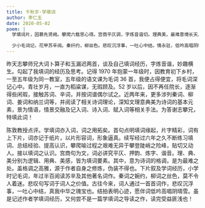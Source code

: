 ```yaml
---
title: 千秋岁·学填词
author: 李仁玉
date: 2020-05-02
poem: |
  学填词片，因慕先贤阙。攀爬六载思心得。宫商平仄调，字炼音谐切。理典美，最难意境长天月。

  少小毛词记，花甲苏辛阅。秦纤约，柳丝色。悲叹沉浮事，一吐心中结。情永驻，低吟高唱阴晴雪。
---
```


昨天志攀师兄大词卜算子和玉漏迟两首，谈及自己填词经历，字炼音谐，妙趣横生。勾起了我填词的经历及思考。记得 1970 年抱蒙一年级时，因教育初下乡村，一至五年级为同一教室，五年级的语文课为毛词 36 首，我便占得便宜，将毛词深记心中。青壮岁月，一直为稻粱谋，无瑕顾及。52 岁以后，因不再任院长，逐渐得些闲瑕，接触苏词、辛词，并按词谱偶尔试之。近两年来，更多涉列秦词、柳词、姜词和纳兰词等，并阅读了相关诗词理论，深知文理意典美为诗词的基本元素，景为情语，情景交融及记入词、诗入词、赋入词等相关手法。为答谢志攀兄，特填此词！

陈敦教授点评。学填词亦入词，词之用拓矣。首句点明填词缘起，片字精彩，词有上下片，词亦记于纸片，以片形容词，形象逼真。续写经过六年之久不断练习填词、总结经验、提高认识，攀爬喻过程之艰难无异于攀登陡峭之险峰，贴切又动人。接以填词之认识。宫商句为文，词必讲究平仄、押韵、炼字、谐音。理、典、美分别为逻辑、用典、美感，皆为填词要素。其中，意为诗词的格调，是为最难之处。盖格调之高雅，源于作者自身之修炼，伪装不得也。下片叙及学词经历，小学时记毛词，年过半百阅读苏辛及其他著名词作。秦词之婉约，柳词之丝色，莫不令人着迷。悲叹句写词于词人之价值。古往今来，词人通过一首首词作，悲叹沉浮事，一吐心中结，真我中华之瑰宝也。结拍表明心迹，愿伴词低吟高唱阴晴雪。虽是记述作者学填词经历，又何尝不是一篇学填词之导读之作，读完受益匪浅也！
